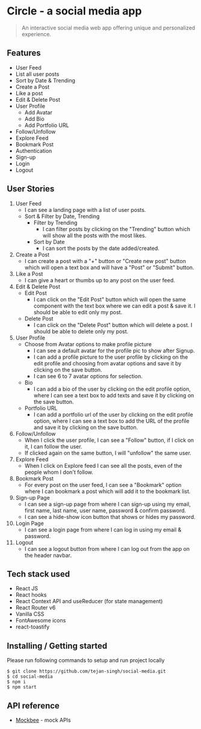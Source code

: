 # Circle - a social media app

> An interactive social media web app offering unique and personalized experience.

## Features

- User Feed
- List all user posts
- Sort by Date & Trending
- Create a Post
- Like a post
- Edit & Delete Post
- User Profile
  - Add Avatar
  - Add Bio
  - Add Portfolio URL
- Follow/Unfollow
- Explore Feed
- Bookmark Post
- Authentication
- Sign-up
- Login
- Logout

## User Stories

1. User Feed
    - I can see a landing page with a list of user posts.
    - Sort & Filter by Date, Trending
      - Filter by Trending
        - I can filter posts by clicking on the "Trending" button which will show all the posts with the most likes.
      - Sort by Date
        - I can sort the posts by the date added/created.
2. Create a Post
    - I can create a post with a "+" button or "Create new post" button which will open a text box and will have a "Post" or "Submit" button.
3. Like a Post
    - I can give a heart or thumbs up to any post on the user feed.
4. Edit & Delete Post
    - Edit Post
      - I can click on the "Edit Post" button which will open the same component with the text box where we can edit a post & save it. I should be able to edit only my post.
    - Delete Post
      - I can click on the "Delete Post" button which will delete a post. I should be able to delete only my post.
5. User Profile
    - Choose from Avatar options to make profile picture
      - I can see a default avatar for the profile pic to show after Signup.
      - I can add a profile picture to the user profile by clicking on the edit profile and choosing from avatar options and save it by clicking on the save button.
      - I can see 6 to 7 avatar options for selection.
    - Bio
      - I can add a bio of the user by clicking on the edit profile option, where I can see a text box to add texts and save it by clicking on the save button.
    - Portfolio URL
      - I can add a portfolio url of the user by clicking on the edit profile option, where I can see a text box to add the URL of the profile and save it by clicking on the save button.
6. Follow/Unfollow
    - When I click the user profile, I can see a "Follow" button, if I click on it, I can follow the user.
    - If clicked again on the same button, I will "unfollow" the same user.
7. Explore Feed
    - When I click on Explore feed I can see all the posts, even of the people whom I don't follow.
8. Bookmark Post
    - For every post on the user feed, I can see a "Bookmark" option where I can bookmark a post which will add it to the bookmark list.
9. Sign-up Page
    - I can see a sign-up page from where I can sign-up using my email, first name, last name, user name, password & confirm password.
    - I can see a hide-show icon button that shows or hides my password.
10. Login Page
    - I can see a login page from where I can log in using my email & password.
11. Logout
    - I can see a logout button from where I can log out from the app on the header navbar.

## Tech stack used
- React JS
- React hooks
- React Context API and useReducer (for state management)
- React Router v6
- Vanilla CSS
- FontAwesome icons
- react-toastify

## Installing / Getting started
Please run following commands to setup and run project locally

```shell
$ git clone https://github.com/tejan-singh/social-media.git
$ cd social-media
$ npm i
$ npm start
```

## API reference
- [Mockbee](https://mockbee.netlify.app/docs/api/apps/social-media) - mock APIs